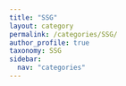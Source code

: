 ```yaml
---
title: "SSG"
layout: category
permalink: /categories/SSG/
author_profile: true
taxonomy: SSG
sidebar:
  nav: "categories"
---
```


